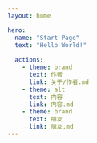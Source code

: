 ```yaml
---
layout: home

hero:
  name: "Start Page"
  text: "Hello World!"
  
  actions:
    - theme: brand
      text: 作者
      link: 关于/作者.md
    - theme: alt
      text: 内容
      link: 内容.md
    - theme: brand
      text: 朋友
      link: 朋友.md
---
```


### <Badge type="info" text="写作业" />
### <Badge type="info" text="READING Neuron Science-Exploring the Brain " />
### <Badge type="info" text="READING Neuron AI的25种可能 " />
### <Badge type="tip" text="废寝忘食" />
### <Badge type="warning" text="合理使用时间" />
### <Badge type="danger" text="加油" />


            
<script setup>
import EffectSelector from './components/EffectSelector.vue'
import CommitCount from './components/CommitCount.vue'
</script>

<ClientOnly>
  <EffectSelector/>
  <CommitCount/>
</ClientOnly>